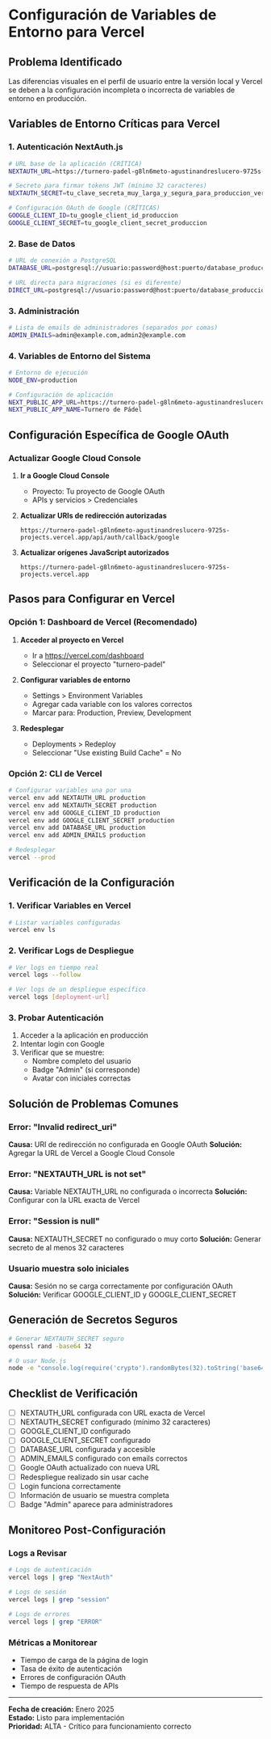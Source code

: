 # Configuración de Variables de Entorno para Vercel

## Problema Identificado

Las diferencias visuales en el perfil de usuario entre la versión local y Vercel se deben a la configuración incompleta o incorrecta de variables de entorno en producción.

## Variables de Entorno Críticas para Vercel

### 1. Autenticación NextAuth.js

```bash
# URL base de la aplicación (CRÍTICA)
NEXTAUTH_URL=https://turnero-padel-g8ln6meto-agustinandreslucero-9725s-projects.vercel.app

# Secreto para firmar tokens JWT (mínimo 32 caracteres)
NEXTAUTH_SECRET=tu_clave_secreta_muy_larga_y_segura_para_produccion_vercel_2025

# Configuración OAuth de Google (CRÍTICAS)
GOOGLE_CLIENT_ID=tu_google_client_id_produccion
GOOGLE_CLIENT_SECRET=tu_google_client_secret_produccion
```

### 2. Base de Datos

```bash
# URL de conexión a PostgreSQL
DATABASE_URL=postgresql://usuario:password@host:puerto/database_produccion

# URL directa para migraciones (si es diferente)
DIRECT_URL=postgresql://usuario:password@host:puerto/database_produccion
```

### 3. Administración

```bash
# Lista de emails de administradores (separados por comas)
ADMIN_EMAILS=admin@example.com,admin2@example.com
```

### 4. Variables de Entorno del Sistema

```bash
# Entorno de ejecución
NODE_ENV=production

# Configuración de aplicación
NEXT_PUBLIC_APP_URL=https://turnero-padel-g8ln6meto-agustinandreslucero-9725s-projects.vercel.app
NEXT_PUBLIC_APP_NAME=Turnero de Pádel
```

## Configuración Específica de Google OAuth

### Actualizar Google Cloud Console

1. **Ir a Google Cloud Console**
   - Proyecto: Tu proyecto de Google OAuth
   - APIs y servicios > Credenciales

2. **Actualizar URIs de redirección autorizadas**
   ```
   https://turnero-padel-g8ln6meto-agustinandreslucero-9725s-projects.vercel.app/api/auth/callback/google
   ```

3. **Actualizar orígenes JavaScript autorizados**
   ```
   https://turnero-padel-g8ln6meto-agustinandreslucero-9725s-projects.vercel.app
   ```

## Pasos para Configurar en Vercel

### Opción 1: Dashboard de Vercel (Recomendado)

1. **Acceder al proyecto en Vercel**
   - Ir a https://vercel.com/dashboard
   - Seleccionar el proyecto "turnero-padel"

2. **Configurar variables de entorno**
   - Settings > Environment Variables
   - Agregar cada variable con los valores correctos
   - Marcar para: Production, Preview, Development

3. **Redesplegar**
   - Deployments > Redeploy
   - Seleccionar "Use existing Build Cache" = No

### Opción 2: CLI de Vercel

```bash
# Configurar variables una por una
vercel env add NEXTAUTH_URL production
vercel env add NEXTAUTH_SECRET production
vercel env add GOOGLE_CLIENT_ID production
vercel env add GOOGLE_CLIENT_SECRET production
vercel env add DATABASE_URL production
vercel env add ADMIN_EMAILS production

# Redesplegar
vercel --prod
```

## Verificación de la Configuración

### 1. Verificar Variables en Vercel

```bash
# Listar variables configuradas
vercel env ls
```

### 2. Verificar Logs de Despliegue

```bash
# Ver logs en tiempo real
vercel logs --follow

# Ver logs de un despliegue específico
vercel logs [deployment-url]
```

### 3. Probar Autenticación

1. Acceder a la aplicación en producción
2. Intentar login con Google
3. Verificar que se muestre:
   - Nombre completo del usuario
   - Badge "Admin" (si corresponde)
   - Avatar con iniciales correctas

## Solución de Problemas Comunes

### Error: "Invalid redirect_uri"

**Causa:** URI de redirección no configurada en Google OAuth
**Solución:** Agregar la URL de Vercel a Google Cloud Console

### Error: "NEXTAUTH_URL is not set"

**Causa:** Variable NEXTAUTH_URL no configurada o incorrecta
**Solución:** Configurar con la URL exacta de Vercel

### Error: "Session is null"

**Causa:** NEXTAUTH_SECRET no configurado o muy corto
**Solución:** Generar secreto de al menos 32 caracteres

### Usuario muestra solo iniciales

**Causa:** Sesión no se carga correctamente por configuración OAuth
**Solución:** Verificar GOOGLE_CLIENT_ID y GOOGLE_CLIENT_SECRET

## Generación de Secretos Seguros

```bash
# Generar NEXTAUTH_SECRET seguro
openssl rand -base64 32

# O usar Node.js
node -e "console.log(require('crypto').randomBytes(32).toString('base64'))"
```

## Checklist de Verificación

- [ ] NEXTAUTH_URL configurada con URL exacta de Vercel
- [ ] NEXTAUTH_SECRET configurado (mínimo 32 caracteres)
- [ ] GOOGLE_CLIENT_ID configurado
- [ ] GOOGLE_CLIENT_SECRET configurado
- [ ] DATABASE_URL configurada y accesible
- [ ] ADMIN_EMAILS configurado con emails correctos
- [ ] Google OAuth actualizado con nueva URL
- [ ] Redespliegue realizado sin usar cache
- [ ] Login funciona correctamente
- [ ] Información de usuario se muestra completa
- [ ] Badge "Admin" aparece para administradores

## Monitoreo Post-Configuración

### Logs a Revisar

```bash
# Logs de autenticación
vercel logs | grep "NextAuth"

# Logs de sesión
vercel logs | grep "session"

# Logs de errores
vercel logs | grep "ERROR"
```

### Métricas a Monitorear

- Tiempo de carga de la página de login
- Tasa de éxito de autenticación
- Errores de configuración OAuth
- Tiempo de respuesta de APIs

---

**Fecha de creación:** Enero 2025  
**Estado:** Listo para implementación  
**Prioridad:** ALTA - Crítico para funcionamiento correcto